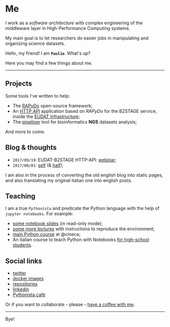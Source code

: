 


# Me

I work as a *software architecture* with complex engineering of the middleware layer in High-Performance Computing systems.

My main goal is to let researchers do easier jobs in manipulating and organizing science datasets.

Hello, my friend! I am **`Paulie`**. What's up?

Here you may find a few things about me.


---


## Projects

Some tools I've written to help:

- The [RAPyDo](https://github.com/rapydo) open-source framework;
- An [HTTP API](https://eudat-b2stage.github.io/http-api) application based on *RAPyDo* for the B2STAGE service, inside the [EUDAT Infrastructure](https://eudat.eu/);
- The [pipeliner](https://bioinformatics.cineca.it) tool for bioinformatics **NGS** datasets analysis;

And more to come.


## Blog & thoughts

- `2017/09/19`: EUDAT-B2STAGE HTTP-API: [webinar](chapters/webinars/b2stage);
- `2017/08/01`: [self](chapters/self.md) (& [half](chapters/half.md));

I am also in the process of converting the old english blog into static pages, and also translating my original italian one into english posts.


## Teaching

I am a true *`Pythonista`* and predicate the Python language with the help of `jupyter notebooks`. For example:

- [some notebook slides](http://nbviewer.jupyter.org/format/slides/github/cineca-scai/lectures/blob/sns/material/2017/01_introduction.ipynb#/) (in read-only mode);
- [some more lectures](https://gitlab.hpc.cineca.it/training/data/tree/school-rome-2017) with instructions to reproduce the environment;
- [main Python course](https://eventi.cineca.it/en/hpc/python-computational-science/roma-20170510) at @cineca;
- An italian course to teach Python with Notebooks [for high-school students](http://j.mp/2hcG3Iw).


## Social links

- [twitter](https://twitter.com/paolodonorio)
- [docker images](https://hub.docker.com/u/pdonorio)
- [repositories](https://github.com/pdonorio)
- [linkedin](https://www.linkedin.com/in/pdonorio/)
- [Pythonista café](todo)

Or if you want to collaborate - please - [have a coffee with me](https://gitter.im/pdonorio/python-coffee).


---

Bye!
